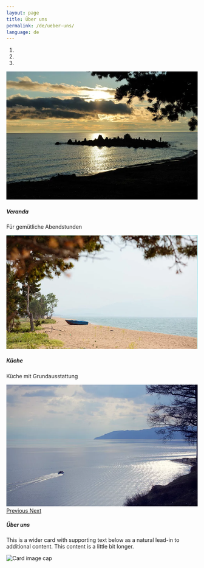 ```yaml
---
layout: page
title: Über uns
permalink: /de/ueber-uns/
language: de
---
```

<div class="container-fluid">
  <div id="carouselExampleIndicators" class="carousel slide" data-ride="carousel">
    <ol class="carousel-indicators">
      <li data-target="#carouselExampleIndicators" data-slide-to="0" class="active"></li>
      <li data-target="#carouselExampleIndicators" data-slide-to="1"></li>
      <li data-target="#carouselExampleIndicators" data-slide-to="2"></li>
    </ol>
    <div class="carousel-inner">
      <div class="carousel-item active">
        <img class="d-block w-100"
             src="/img/content/1540842656935529867521242286088.jpg"
             alt="First slide">
        <div class="carousel-caption d-none d-md-block">
          <h5>Veranda</h5>
          <p>Für gemütliche Abendstunden</p>
        </div>
      </div>
      <div class="carousel-item">
        <img class="d-block w-100"
             src="/img/content/15408427480243570929463875714361.jpg"
             alt="Second slide">
        <div class="carousel-caption d-none d-md-block">
          <h5>Küche</h5>
          <p>Küche mit Grundausstattung</p>
        </div>
      </div>
      <div class="carousel-item">
        <img class="d-block w-100"
             src="/img/content/15408430192796865119819132278697.jpg"
             alt="Third slide">
      </div>
    </div>
    <a class="carousel-control-prev" href="#carouselExampleIndicators" role="button"
       data-slide="prev">
      <span class="carousel-control-prev-icon" aria-hidden="true"></span>
      <span class="sr-only">Previous</span>
    </a>
    <a class="carousel-control-next" href="#carouselExampleIndicators" role="button"
       data-slide="next">
      <span class="carousel-control-next-icon" aria-hidden="true"></span>
      <span class="sr-only">Next</span>
    </a>
  </div>
  <div class="row mt-3">
    <div class="col-12">
      <div class="card">
        <div class="card-body">
          <a id="ueber"></a>
          <h5 class="card-title">Über uns</h5>
          <p class="card-text">This is a wider card with supporting text below as a natural
            lead-in
            to additional content. This content is a little bit longer.</p>
        </div>
        <img class="card-img-bottom" data-src="holder.js/100px180" alt="Card image cap">
      </div>
    </div>
  </div>
</div>

